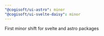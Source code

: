 ```yaml
---
"@cogisoft/ui-astro": minor
"@cogisoft/ui-svelte-daisy": minor
---
```


First minor shift for svelte and astro packages
